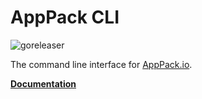 # AppPack CLI

![goreleaser](https://github.com/apppackio/apppack/workflows/goreleaser/badge.svg)

The command line interface for [AppPack.io](https://apppack.io).

**[Documentation](https://docs.apppack.io)**